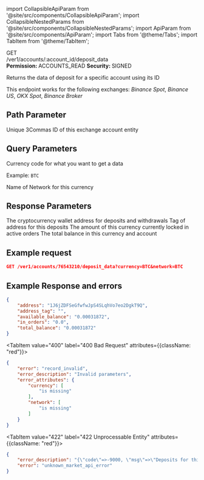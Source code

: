 import CollapsibleApiParam from '@site/src/components/CollapsibleApiParam';
import CollapsibleNestedParams from '@site/src/components/CollapsibleNestedParams';
import ApiParam from '@site/src/components/ApiParam';
import Tabs from '@theme/Tabs';
import TabItem from '@theme/TabItem';

<div className="main-container-endpoint">
    <div className="container-endpoint">
            <div className="container-method-get">
                <span className="endpoint-method">GET</span>
            </div>
              <div className="container-url">
                <span className="endpoint-url">/ver1/accounts/:account_id/deposit_data</span>
           </div>
    </div>
    <div className="container-permission">
        <span className="permission-description"><strong>Permission: </strong>ACCOUNTS_READ</span>
        <span className="permission-description"><strong>Security: </strong>SIGNED</span>
    </div>
</div>

<p className="p-method-discription">
  Returns the data of deposit for a specific account using its ID
</p>
<p className="p-method-discription">
  This endpoint works for the following exchanges: <em>Binance Spot</em>, <em>Binance US</em>, <em>OKX Spot</em>, <em>Binance Broker</em>
</p>


<h2> Path Parameter </h2>

<ApiParam name='account_id' type='integer' id="account_id" required>
    Unique 3Commas ID of this exchange account entity
</ApiParam>

<h2> Query Parameters </h2> 

<ApiParam name='currency' type='string' id="currency" required>
   <p>Currency code for what you want to get a data</p>
   <p>Example: <code>BTC</code> </p>
</ApiParam>

<ApiParam name='network' type='string' id="network" required>
    Name of Network for this currency
</ApiParam>
   

<h2> Response Parameters </h2>

<CollapsibleApiParam name='address' type='string' id="address">
   The cryptocurrency wallet address for deposits and withdrawals
</CollapsibleApiParam>
<CollapsibleApiParam name='network' type='string' id="network">
   Tag of address for this deposits
</CollapsibleApiParam>

<CollapsibleApiParam name='currency' type='string' id="currency">
   The amount of this currency currently locked in active orders
</CollapsibleApiParam>

<CollapsibleApiParam name='total_balance' type='string' id="total_balance">
   The total balance in this currency and account
</CollapsibleApiParam>


<h2>  Example request </h2> 
<div style={{ margin: '10px', padding: '10px' }}>

```json
GET /ver1/accounts/76543210/deposit_data?currency=BTC&network=BTC
```
</div>

<h2>  Example Response and errors</h2> 
<div style={{ margin: '10px', padding: '10px' }}>
<Tabs>
<TabItem value="200" label="200 OK" attributes={{className: "green"}}>

```json
{
    "address": "1J6jZDFSeGfwfwJpS4SLqhVo7eo2DgkT9Q",
    "address_tag": "",
    "available_balance": "0.00031872",
    "in_orders": "0.0",
    "total_balance": "0.00031872"
}
```

</TabItem>

<TabItem value="400" label="400 Bad Request" attributes={{className: "red"}}>

```json
{
    "error": "record_invalid",
    "error_description": "Invalid parameters",
    "error_attributes": {
        "currency": [
            "is missing"
        ],
        "network": [
            "is missing"
        ]
    }
}
```

</TabItem>

<TabItem value="422" label="422 Unprocessable Entity" attributes={{className: "red"}}>

```json
{
    "error_description": "{\"code\"=>-9000, \"msg\"=>\"Deposits for this network are currently closed\"}",
    "error": "unknown_market_api_error"
}
```

</TabItem>
</Tabs>
</div>